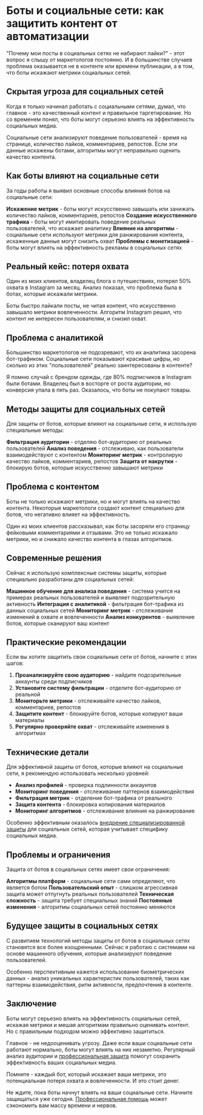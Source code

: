 # Боты и социальные сети: как защитить контент от автоматизации

"Почему мои посты в социальных сетях не набирают лайки?" - этот вопрос я слышу от маркетологов постоянно. И в большинстве случаев проблема оказывается не в контенте или времени публикации, а в том, что боты искажают метрики социальных сетей.

## Скрытая угроза для социальных сетей

Когда я только начинал работать с социальными сетями, думал, что главное - это качественный контент и правильное таргетирование. Но со временем понял, что боты могут серьезно влиять на эффективность социальных медиа.

Социальные сети анализируют поведение пользователей - время на странице, количество лайков, комментариев, репостов. Если эти данные искажены ботами, алгоритмы могут неправильно оценить качество контента.

## Как боты влияют на социальные сети

За годы работы я выявил основные способы влияния ботов на социальные сети:

**Искажение метрик** - боты могут искусственно завышать или занижать количество лайков, комментариев, репостов
**Создание искусственного трафика** - боты могут имитировать поведение реальных пользователей, что искажает аналитику
**Влияние на алгоритмы** - социальные сети используют метрики для ранжирования контента, искаженные данные могут снизить охват
**Проблемы с монетизацией** - боты могут влиять на эффективность рекламы в социальных сетях

## Реальный кейс: потеря охвата

Один из моих клиентов, владелец блога о путешествиях, потерял 50% охвата в Instagram за месяц. Анализ показал, что проблема была в ботах, которые искажали метрики.

Боты быстро лайкали посты, не читая контент, что искусственно завышало метрики вовлеченности. Алгоритм Instagram решил, что контент не интересен пользователям, и снизил охват.

## Проблема с аналитикой

Большинство маркетологов не подозревают, что их аналитика засорена бот-трафиком. Социальные сети показывают красивые цифры, но сколько из этих "пользователей" реально заинтересованы в контенте?

Я помню случай с брендом одежды, где 80% подписчиков в Instagram были ботами. Владелец был в восторге от роста аудитории, но конверсия упала в пять раз. Оказалось, что боты не покупают товары.

## Методы защиты для социальных сетей

Для защиты от ботов, которые влияют на социальные сети, я использую специальные методы:

**Фильтрация аудитории** - отделяю бот-аудиторию от реальных пользователей
**Анализ поведения** - отслеживаю, как пользователи взаимодействуют с контентом
**Мониторинг метрик** - контролирую качество лайков, комментариев, репостов
**Защита от накрутки** - блокирую ботов, которые искусственно завышают метрики

## Проблема с контентом

Боты не только искажают метрики, но и могут влиять на качество контента. Некоторые маркетологи создают контент специально для ботов, что негативно влияет на эффективность.

Один из моих клиентов рассказывал, как боты засоряли его страницу фейковыми комментариями и отзывами. Это не только искажало метрики, но и снижало качество контента в глазах алгоритмов.

## Современные решения

Сейчас я использую комплексные системы защиты, которые специально разработаны для социальных сетей:

**Машинное обучение для анализа поведения** - система учится на примерах реальных пользователей и выявляет подозрительную активность
**Интеграция с аналитикой** - фильтрация бот-трафика из данных социальных сетей
**Мониторинг метрик** - отслеживание изменений в охвате и вовлеченности
**Анализ конкурентов** - выявление ботов, которые сканируют ваш контент

## Практические рекомендации

Если вы хотите защитить свои социальные сети от ботов, начните с этих шагов:

1. **Проанализируйте свою аудиторию** - найдите подозрительные аккаунты среди подписчиков
2. **Установите систему фильтрации** - отделите бот-аудиторию от реальной
3. **Мониторьте метрики** - отслеживайте качество лайков, комментариев, репостов
4. **Защитите контент** - блокируйте ботов, которые копируют ваши материалы
5. **Регулярно проверяйте охват** - отслеживайте изменения в алгоритмах

## Технические детали

Для эффективной защиты от ботов, которые влияют на социальные сети, я рекомендую использовать несколько уровней:

- **Анализ профилей** - проверка подлинности аккаунтов
- **Мониторинг поведения** - отслеживание паттернов взаимодействия
- **Фильтрация метрик** - отделение бот-трафика от реального
- **Защита контента** - блокировка копирования материалов
- **Мониторинг алгоритмов** - отслеживание влияния на ранжирование

Особенно эффективным оказалось [внедрение специализированной защиты](https://progaem.com/ustanovka-antibota-usluga-po-zashhite-ot-botов-vashih-sajtов-na-различных-cms-системах.html) для социальных сетей, которая учитывает специфику социальных медиа.

## Проблемы и ограничения

Защита от ботов в социальных сетях имеет свои ограничения:

**Алгоритмы платформ** - социальные сети сами определяют, что является ботом
**Пользовательский опыт** - слишком агрессивная защита может отпугнуть реальных пользователей
**Техническая сложность** - защита требует специальных знаний
**Постоянные изменения** - алгоритмы социальных сетей постоянно меняются

## Будущее защиты в социальных сетях

С развитием технологий методы защиты от ботов в социальных сетях становятся все более изощренными. Сейчас я работаю с системами на основе машинного обучения, которые анализируют поведение пользователей.

Особенно перспективным кажется использование биометрических данных - анализ уникальных характеристик пользователей, таких как паттерны взаимодействия, ритм активности, предпочтения в контенте.

## Заключение

Боты могут серьезно влиять на эффективность социальных сетей, искажая метрики и мешая алгоритмам правильно оценивать контент. Но с правильным подходом можно эффективно защититься.

Главное - не недооценивать угрозу. Даже если ваши социальные сети работают нормально, боты могут влиять на них незаметно. Регулярный анализ аудитории и [профессиональная защита](https://progaem.com/ustanovka-antibota-usluga-po-zashhite-ot-botов-vashih-sajtов-na-различных-cms-системах.html) помогут сохранить эффективность ваших социальных медиа.

Помните - каждый бот, который искажает ваши метрики, это потенциальная потеря охвата и вовлеченности. И это стоит денег.

Не ждите, пока боты начнут влиять на ваши социальные сети. Начните защищаться уже сегодня. [Профессиональная помощь](https://progaem.com/ustanovka-antibota-usluga-po-zashhite-ot-botов-vashih-sajtов-na-различных-cms-системах.html) может сэкономить вам массу времени и нервов.





